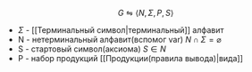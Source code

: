 $$G \leftrightharpoons \langle{N,\Sigma,P,S}\rangle$$
- $\Sigma$ - [[Терминальный символ|терминальный]] алфавит
- N - нетерминальный алфавит(вспомог var) $N\cap\Sigma=\varnothing$
- S - стартовый символ(аксиома) $S\in N$
- P - набор продукций [[Продукции(правила вывода)|вида]] 